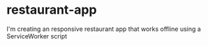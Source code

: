 # restaurant-app
I'm creating an responsive restaurant app that works offline using a ServiceWorker script
